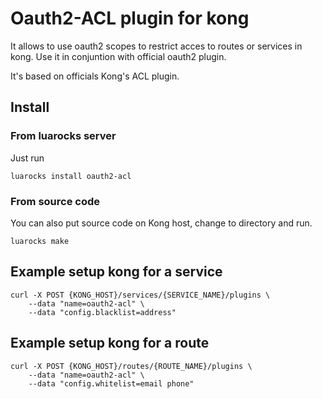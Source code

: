 # Oauth2-ACL plugin for kong

It allows to use oauth2 scopes to restrict acces to routes or services in kong. 
Use it in conjuntion with official oauth2 plugin.

It's based on officials Kong's ACL plugin.

## Install

### From luarocks server

Just run

```
luarocks install oauth2-acl
```

### From source code

You can also put source code on Kong host, change to directory and run.

```
luarocks make
```

## Example setup kong for a service

```
curl -X POST {KONG_HOST}/services/{SERVICE_NAME}/plugins \
    --data "name=oauth2-acl" \
    --data "config.blacklist=address"
```

## Example setup kong for a route

```
curl -X POST {KONG_HOST}/routes/{ROUTE_NAME}/plugins \
    --data "name=oauth2-acl" \
    --data "config.whitelist=email phone"
```